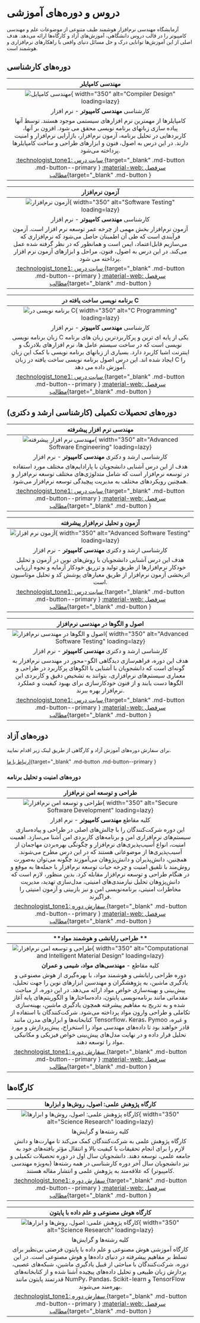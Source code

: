 # دروس و دوره‌های آموزشی

آزمایشگاه مهندسی نرم‌افزار هوشمند طیف متنوعی از موضوعات علم و مهندسی کامپیوتر را در قالب‌ دروس دانشگاهی، آموزش‌های آزاد و کارگاه‌ها ارائه می‌دهد. 
هدف اصلی از این آموزش‌ها توانایی درک و حل مسائل دنیای واقعی با راهکارهای نرم‌افزاری و هوشمند است. 

## دوره‌های کارشناسی 

<div class="grid cards" markdown>

<!-- Compiler -->
<div class="grid" markdown>

|                                                                                                                                   **مهندسی کامپایلر**                                                                                                                                   |
|:---------------------------------------------------------------------------------------------------------------------------------------------------------------------------------------------------------------------------------------------------------------------------------------:|
|                                                                                               ![مهندسی کامپایل](figs/compiler-logo2.png){ width="350" alt="Compiler Design" loading=lazy}                                                                                               |
|                                                                                                                       کارشناسی  **مهندسی کامپیوتر**  - نرم افزار                                                                                                                        |
| کامپایلرها از مهمترین نرم افزارهای سیستمی موجود هستند. توسط آنها پیاده سازی زبانهای برنامه نویسی محقق می شود. افزون بر آنها، کاربردهایی در تحلیل برنامه، آزمون نرم‌افزار، بازآرایی نرم‌افزار و امنیت دارند. در این درس به اصول، فنون و ابزارهای طراحی و ساخت کامپایلرها پرداخته می‌شود. |
|                                [:technologist_tone1: سایت درس ](https://m-zakeri.github.io/Compilers){target="_blank" .md-button .md-button--primary }             [ :material-web: سرفصل مطالب](compiler_engineering.md){target="_blank" .md-button  }                                 |

</div>

<!-- Software Testing -->
<div class="grid" markdown>

|                                                                                                                               **آزمون نرم‌افزار**                                                                                                                               |
|:-------------------------------------------------------------------------------------------------------------------------------------------------------------------------------------------------------------------------------------------------------------------------------:|
|                                                                                         ![آزمون نرم‌افزار](figs/software-testing.jpg){ width="350" alt="Software Testing" loading=lazy}                                                                                         |
|                                                                                                                   کارشناسی   **مهندسی کامپیوتر**  - نرم افزار                                                                                                                   |
| آزمون نرم‌افزار بخش مهمی از چرخه عمر توسعه نرم افزار است. آزمون فرآیندی است که طی آن اطمینان حاصل می‌شود که نرم‌افزاری که می‌سازیم قابل‌اعتماد، ایمن است و همانطور که در نظر گرفته شده عمل می‌کند.  در این درس به اصول، فنون، مراحل و ابزارهای آزمون نرم افزار پرداخته می شود. |
|                           [:technologist_tone1: سایت درس ](https://m-zakeri.github.io/SoftwareTesting){target="_blank" .md-button .md-button--primary }             [ :material-web: سرفصل مطالب](software_testing.md){target="_blank" .md-button  }                            |

</div>

<!-- Computer Programming -->
<div class="grid" markdown>

|                                                                                                                                **برنامه نویسی ساخت یافته در C**                                                                                                                                |
|:----------------------------------------------------------------------------------------------------------------------------------------------------------------------------------------------------------------------------------------------------------------------------------------------:|
|                                                                                                  ![برنامه نویسی در C ](figs/c-programming.png){ width="350" alt="C Programming" loading=lazy}                                                                                                  |
|                                                                                                                          کارشناسی   **مهندسی کامپیوتر**  - نرم افزار                                                                                                                           |
| زبان برنامه نویسی C یکی از پایه ای ترین و پرکاربردترین زبان های برنامه نویسی است که در ساخت سیستم عامل ها، نرم افزارهای بلادرنگ و اینترنت اشیا کاربرد دارد. بسیاری از زبانهای برنامه نویسی با کمک این زبان ایجاد شده اند. این درس اصول برنامه نویسی ساخت یافته در زبان C را آموزش داده می دهد. |
|                                           [:technologist_tone1: سایت درس ](https://m-zakeri.github.io/CP){target="_blank" .md-button .md-button--primary }             [ :material-web: سرفصل مطالب](c_programming.md){target="_blank" .md-button  }                                           |

</div>

</div>




## دوره‌های تحصیلات تکمیلی (کارشناسی ارشد و دکتری)

<div class="grid cards" markdown>

<!-- Advanced Software Engineering -->
<div class="grid" markdown>

|                                                                                                                **مهندسی نرم افزار پیشرفته**                                                                                                                |
|:----------------------------------------------------------------------------------------------------------------------------------------------------------------------------------------------------------------------------------------------------------:|
|                                                                         ![مهندسی نرم افزار پیشرفته ](figs/ase.jpg){ width="350" alt="Advanced Software Engineering" loading=lazy}                                                                          |
|                                                                                                  کارشناسی ارشد و دکتری  **مهندسی کامپیوتر**  - نرم افزار                                                                                                   |
|                           هدف از این درس آشنایی دانشجویان با پارادایم‌های مختلف مورد استفاده در توسعه نرم‌افزار است که شامل متدلوژی‌های مختلف توسعه نرم‌افزار و همچنین رویکردهای مختلف به مدیریت پیچیدگی توسعه نرم‌افزار می‌شود.                           |
| [:technologist_tone1: سایت درس ](https://m-zakeri.github.io/advanced-software-engineering.html){target="_blank" .md-button .md-button--primary }             [ :material-web: سرفصل مطالب](software_engineering_advanced.md){target="_blank" .md-button  } |

</div>

<!-- Advanced Software Testing and Program Analysis -->
<div class="grid" markdown>

|                                                                                                 **آزمون و تحلیل نرم‌افزار پیشرفته**                                                                                                 |
|:-----------------------------------------------------------------------------------------------------------------------------------------------------------------------------------------------------------------------------------:|
|                                                          ![آزمون نرم افزار](figs/software-testing-advanced.jpg){ width="350" alt="Advanced Software Testing" loading=lazy}                                                          |
|                                                                                      کارشناسی ارشد و دکتری   **مهندسی کامپیوتر**  - نرم افزار                                                                                       |
|            هدف این درس آشنایی دانشجویان با روش‌های نوین در آزمون و تحلیل  خودکار نرم‌افزارها از طریق تولید و تزریق  خودکار آزمایه و نحوه ارزیابی اثربخشی آزمون نرم‌افزار از طریق معیارهای پوشش کد و تحلیل موتاسیون است.             |
| [:technologist_tone1: سایت درس ](https://m-zakeri.github.io/SoftwareTesting){target="_blank" .md-button .md-button--primary }             [ :material-web: سرفصل مطالب](software_testing_advanced.md){target="_blank" .md-button  } |

</div>

<!-- Patterns in Software Engineering -->
<div class="grid" markdown>

|                                                                                                                            **اصول و الگوها در مهندسی نرم‌افزار**                                                                                                                            |
|:-------------------------------------------------------------------------------------------------------------------------------------------------------------------------------------------------------------------------------------------------------------------------------------------:|
|                                                                                       ![اصول و الگوها در مهندسی نرم‌افزار ](figs/software-engineering-patterns-and-principles.jpg){ width="350" alt="Advanced Software Testing" loading=lazy}                                                                                        |
|                                                                                                                  کارشناسی ارشد و دکتری   **مهندسی کامپیوتر**  - نرم افزار                                                                                                                   |
|  هدف این دوره، فراهم‌سازی دیدگاهی الگو-محور در مهندسی نرم‌افزار به گونه‌ای است که دانشجویان با آشنایی با الگوهای پرکاربرد در طراحی و معماری سیستم‌های نرم‌افزاری، بتوانند به تشخیص دقیق و کاربردی این الگوها دست یابند و از فنون خودکارسازی برای بهبود کیفیت و عملکرد نرم‌افزار بهره ببرند. | 
|          [:technologist_tone1: سایت درس ](https://www.m-zakeri.ir/patterns-and-principle-in-software-engineering.html){target="_blank" .md-button .md-button--primary }             [ :material-web: سرفصل مطالب](software_engineering_patterns.md){target="_blank" .md-button  }           |

</div>

</div>



## دوره‌های آزاد

برای سفارش دوره‌های آموزش آزاد و کارگاهی از طریق لینک زیر اقدام نمایید. 

[ارتباط با ما](../contact.md){target="_blank" .md-button .md-button--primary } 


### دوره‌های امنیت و تحلیل برنامه


<div class="grid cards" markdown>

<!-- 1. Secure software design and development -->
<div class="grid" markdown>

|                                                                                                                                                                                                                                                                                                **طراحی و توسعه امن نرم‌افزار**                                                                                                                                                                                                                                                                                                |
|:-----------------------------------------------------------------------------------------------------------------------------------------------------------------------------------------------------------------------------------------------------------------------------------------------------------------------------------------------------------------------------------------------------------------------------------------------------------------------------------------------------------------------------------------------------------------------------------------------------------------------------:|
|                                                                                                                                                                                                                                              ![طراحی و توسعه امن نرم‌افزار ](figs/secure-software-development.png){ width="350" alt="Secure Software Development" loading=lazy}                                                                                                                                                                                                                                               |
|                                                                                                                                                                                                                                                                                         کلیه مقاطع   **مهندسی کامپیوتر**  - نرم افزار                                                                                                                                                                                                                                                                                         |
| این دوره شرکت‌کنندگان را با چالش‌های اصلی در طراحی و پیاده‌سازی سیستم‌های نرم‌افزاری امن و برنامه‌های کاربردی امن آشنا می‌سازد. اهمیت امنیت، انواع آسیب‌پذیری‌های نرم‌افزار و چگونگی بهره‌بردن مهاجمان از آسیب‌پذیری‌ها از موضوعاتی هستند که در این درس مطرح می‌شوند. همچنین، دانش‌پذیران و دانش‌پژوهان می‌آموزند چگونه می‌توان به‌صورت روش‌مند با تلفیق امنیت و چرخه حیات توسعه نرم‌افزار با حمله‌ها به موقع و در هنگام طراحی و توسعه نرم‌افزار مقابله کرد. بدین منظور، لازم است که دانش‌پژوهان تحلیل نیازمندی‌های امنیتی، مدل‌سازی تهدید، مدیریت مخاطرات امنیتی، برنامه‌نویسی امن و نیز بازبینی و آزمون امنیتی را فراگیرند. | 
|                                                                                                                                                                                                          [:technologist_tone1: سفارش دوره ](../contact.md){target="_blank" .md-button .md-button--primary }             [ :material-web: سرفصل مطالب](secure_software_development.md){target="_blank" .md-button  }                                                                                                                                                                                                           |

</div>

<!-- 2. Computational and Intelligent Material Design -->
<div class="grid" markdown>

|                                                                                                                                                                                                                                                                                                          **طراحی رایانشی و هوشمند مواد **                                                                                                                                                                                                                                                                                                           |
|:---------------------------------------------------------------------------------------------------------------------------------------------------------------------------------------------------------------------------------------------------------------------------------------------------------------------------------------------------------------------------------------------------------------------------------------------------------------------------------------------------------------------------------------------------------------------------------------------------------------------------------------------------:|
|                                                                                                                                                                                                                                                         ![طراحی و توسعه امن نرم‌افزار ](figs/computational_and_intelligent_material_design.png){ width="350" alt="Computational and Intelligent Material Design" loading=lazy}                                                                                                                                                                                                                                                          |
|                                                                                                                                                                                                                                                                                                   کلیه مقاطع - **مهندسی‌های مواد، شیمی و عمران**                                                                                                                                                                                                                                                                                                    |
| دوره طراحی رایانشی و هوشمند مواد، با بهره‌گیری از هوش مصنوعی و یادگیری ماشین، به پژوهشگران و مهندسین ابزارهای نوین را جهت تحلیل، پیش‌بینی و بهینه‌سازی خواص مواد ارائه می‌دهد. در این دوره، از مباحث مقدماتی مانند برنامه‌نویسی پایتون، داده‌ساختارها و الگوریتم‌های پایه آغاز شده و به تدریج به مفاهیم پیشرفته همچون یادگیری ماشین، بهینه‌سازی تکاملی و طراحی وارون مواد پرداخته می‌شود. شرکت‌کنندگان با استفاده از کتابخانه‌ها و ابزارهای مدرن مانند Tensorflow، Keras، Pymoo و غیره، قادر خواهند بود تا داده‌های مهندسی مواد را استخراج، پیش‌پردازش و مورد تحلیل قرار داده و در نهایت مدل‌های پیش‌بینی خواص فیزیکی و مکانیکی مواد را توسعه دهند. | 
|                                                                                                                                                                                                            [:technologist_tone1: سفارش دوره ](../contact.md){target="_blank" .md-button .md-button--primary }             [ :material-web: سرفصل مطالب](computational_and_intelligent_material_design.md){target="_blank" .md-button  }                                                                                                                                                                                                             |

</div>

</div>




## کارگاه‌ها 


<div class="grid cards" markdown>

<!--  Workshop 1: Science Research  -->
<div class="grid" markdown>

|                                                                 **کارگاه پژوهش علمی: اصول، روش‌ها و ابزارها**                                                                 |
|:-----------------------------------------------------------------------------------------------------------------------------------------------------------------------------:|
|         ![کارگاه پژوهش علمی: اصول، روش‌ها و ابزارها](figs/poster-Zakeri-science-research-workshop-summer-2023.jpg){ width="350" alt="Science Research" loading=lazy}          |
|                                                                            کلیه رشته‌ها و گرایش‌ها                                                                            |
|     کارگاه پژوهش علمی به شرکت‌کنندگان کمک می‌کند تا مهارت‌ها و دانش لازم را برای انجام تحقیقات با کیفیت بالا و انتقال مؤثر یافته‌های خود به جامعه علمی، توسعه دهند.        دانشجویان سال اول در دوره‌ تحصیلات تکمیلی و نیز دانشجویان سال آخر دوره کارشناسی در همه رشته‌ها (به‌ویژه مهندسی کامپیوتر) که علاقه‌مند به پژوهش علمی و انتشار مقاله هستند.    | 
| [:technologist_tone1: سفارش دوره ](../contact.md){target="_blank" .md-button .md-button--primary }             [ :material-web: سرفصل مطالب](#){target="_blank" .md-button  } |

</div>

<div class="grid" markdown>

|                                                                                                                                                        **کارگاه هوش مصنوعی و علم داده با پایتون**                                                                                                                                                         |
|:---------------------------------------------------------------------------------------------------------------------------------------------------------------------------------------------------------------------------------------------------------------------------------------------------------------------------------------------------------:|
|                                                                                                             ![کارگاه پژوهش علمی: اصول، روش‌ها و ابزارها](figs/ai-with-python-workshop.jpg){ width="350" alt="Science Research" loading=lazy}                                                                                                              |
|                                                                                                                                                                  کلیه رشته‌ها و گرایش‌ها                                                                                                                                                                  |
| کارگاه آموزشی هوش مصنوعی و علم داده با پایتون فرصتی بی‌نظیر برای تسلط بر مفاهیم پیشرفته در دنیای داده‌ها و هوش مصنوعی است. در این دوره، شرکت‌کنندگان با مباحثی از قبیل یادگیری ماشین، شبکه‌های عصبی، پردازش زبان طبیعی و تحلیل داده‌های پیچیده آشنا شده و از کتابخانه‌های قدرتمند پایتون مانند NumPy، Pandas، Scikit-learn و TensorFlow بهره‌مند می‌شوند. | 
|                                                                                       [:technologist_tone1: سفارش دوره ](../contact.md){target="_blank" .md-button .md-button--primary }             [ :material-web: سرفصل مطالب](#){target="_blank" .md-button  }                                                                                       |

</div>

</div>


